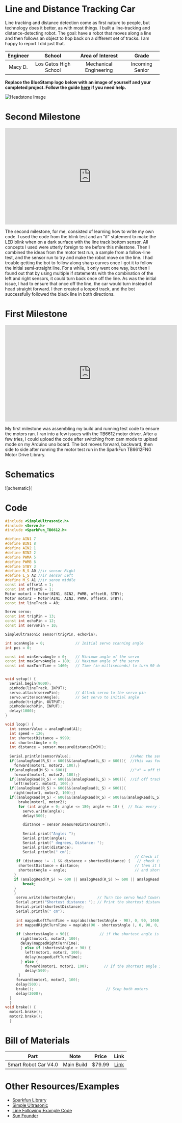 # Line and Distance Tracking Car
Line tracking and distance detection come as first nature to people, but technology does it better, as with most things. I built a line-tracking and distance-detecting robot. The goal: have a robot that moves along a line and then follows an object to hop back on a different set of tracks. I am happy to report I did just that.

| **Engineer** | **School** | **Area of Interest** | **Grade** |
|:--:|:--:|:--:|:--:|
| Macy D. | Los Gatos High School | Mechanical Engineering | Incoming Senior

**Replace the BlueStamp logo below with an image of yourself and your completed project. Follow the guide [here](https://tomcam.github.io/least-github-pages/adding-images-github-pages-site.html) if you need help.**

![Headstone Image](logo.svg)
  
<!--- # Final Milestone 

**Don't forget to replace the text below with the embedding for your milestone video. Go to Youtube, click Share -> Embed, and copy and paste the code to replace what's below.**

<iframe width="560" height="315" src="https://www.youtube.com/embed/F7M7imOVGug" title="YouTube video player" frameborder="0" allow="accelerometer; autoplay; clipboard-write; encrypted-media; gyroscope; picture-in-picture; web-share" allowfullscreen></iframe>

 For your final milestone, explain the outcome of your project. Key details to include are:
- What you've accomplished since your previous milestone
- What your biggest challenges and triumphs were at BSE
- A summary of key topics you learned about
- What you hope to learn in the future after everything you've learned at BSE --->



# Second Milestone

<iframe width="560" height="315" src="https://www.youtube.com/embed/a9T-wzgI77I" title="YouTube video player" frameborder="0" allow="accelerometer; autoplay; clipboard-write; encrypted-media; gyroscope; picture-in-picture; web-share" allowfullscreen></iframe>

The second milestone, for me, consisted of learning how to write my own code. I used the code from the blink test and an "if" statement to make the LED blink when on a dark surface with the line track bottom sensor. All concepts I used were utterly foreign to me before this milestone. Then I combined the ideas from the motor test run, a sample from a follow-line test, and the sensor run to try and make the robot move on the line. I had trouble getting the bot to follow along sharp curves once I got it to follow the initial semi-straight line. For a while, it only went one way, but then I found out that by using multiple if statements with the combination of the left and right sensors, it could turn back once off the line. As was the initial issue, I had to ensure that once off the line, the car would turn instead of head straight forward. I then created a looped track, and the bot successfully followed the black line in both directions. 


# First Milestone

<iframe width="560" height="315" src="https://www.youtube.com/embed/dDlCzctv_jg" title="YouTube video player" frameborder="0" allow="accelerometer; autoplay; clipboard-write; encrypted-media; gyroscope; picture-in-picture; web-share" allowfullscreen></iframe>

My first milestone was assembling my build and running test code to ensure the motors ran. I ran into a few issues with the TB6612 motor driver. After a few tries, I could upload the code after switching from cam mode to upload mode on my Arduino uno board. The bot moves forward, backward, then side to side after running the motor test run in the SparkFun TB6612FNG Motor Drive Library. 

# Schematics
![schematic](

# Code

```c++
#include <SimpleUltrasonic.h>
#include <Servo.h>
#include <SparkFun_TB6612.h>

#define AIN1 7
#define BIN1 8
#define AIN2 1
#define BIN2 2
#define PWMA 5
#define PWMB 6
#define STBY 3
#define R_S A0 //ir sensor Right
#define L_S A2 //ir sensor Left
#define M_S A1 //ir senoe middle
const int offsetA = 1;
const int offsetB = 1;
Motor motor1 = Motor(BIN1, BIN2, PWMB, offsetB, STBY);
Motor motor2 = Motor(AIN1, AIN2, PWMA, offsetA, STBY);
const int lineTrack = A0;

Servo servo;    
const int trigPin = 13;
const int echoPin = 12;  
const int servoPin = 10;

SimpleUltrasonic sensor(trigPin, echoPin);

int scanAngle = 0;              // Initial servo scanning angle
int pos = 0;

const int minServoAngle = 0;    // Minimum angle of the servo
const int maxServoAngle = 180;  // Maximum angle of the servo
const int maxTurnTime = 1460;   // Time (in milliseconds) to turn 90 degrees


void setup() {
  Serial.begin(9600);
  pinMode(lineTrack, INPUT);
  servo.attach(servoPin);       // Attach servo to the servo pin
  servo.write(scanAngle);       // Set servo to initial angle
  pinMode(trigPin, OUTPUT);
  pinMode(echoPin, INPUT);
  delay(1000);
}

void loop() {                         
  int sensorValue = analogRead(A1);
  int speed = 120;     
  int shortestDistance = 9999;
  int shortestAngle = 0;
  int distance = sensor.measureDistanceInCM();
  
  Serial.println(sensorValue);                           //when the sensor output is above 600 then it is on the line
  if((analogRead(R_S) > 600)&&(analogRead(L_S) > 600)){  //this was for when the track was wide enough to reach both sides, not always in use
    forward(motor1, motor2, 100);}
  if(analogRead(M_S) > 600){                             //"<" = off the line, ">" = on the line
    forward(motor1, motor2, 100);}                                                                              
  if((analogRead(R_S) < 600)&&(analogRead(L_S) > 600)){  //if off track on the right it will trun twards the left
    left(motor1, motor2, 100);}
  if((analogRead(R_S) > 600)&&(analogRead(L_S) < 600)){
    right(motor1, motor2, 100);}
  if((analogRead(M_S) < 600)&&(analogRead(R_S) < 600)&&(analogRead(L_S) < 600)){    //just in case it gets off track
      brake(motor1, motor2);
      for (int angle = 0; angle <= 180; angle += 10) {  // Scan every 10 degrees withing 180 degrees
        servo.write(angle);
        delay(500); 

        distance = sensor.measureDistanceInCM();
     
        Serial.print("Angle: ");
        Serial.print(angle);
        Serial.print(" degrees, Distance: ");
        Serial.print(distance);
        Serial.println(" cm");
                                                           // Check if this distance is shorter than the previous shortest distance
     if (distance != -1 && distance < shortestDistance) {   // check if -1, becuase that is an invalid reading, will not include as shortest
      shortestDistance = distance;                         // then it becomes shortest distance 
      shortestAngle = angle;                               // and shortest angle
    }    
    if (analogRead(M_S) >= 600 || analogRead(R_S) >= 600 || analogRead(L_S) >= 600) {
        break;
    }
    }
     servo.write(shortestAngle);          // Turn the servo head towards the shortest distance, defined above
     Serial.print("Shortest distance: "); // Print the shortest distance
     Serial.print(shortestDistance);
     Serial.println(" cm");
    
     int mappedLeftTurnTime = map(abs(shortestAngle - 90), 0, 90, 1460, 0);
     int mappedRightTurnTime = map(abs(90 - shortestAngle ), 0, 90, 0, 1460);
    
     if (shortestAngle < 90){              // if the shortest angle is < 90 then it will turn towards the right 
       right(motor1, motor2, 100);
       delay(mappedRightTurnTime);
       } else if (shortestAngle > 90) {
         left(motor1, motor2, 100);
         delay(mappedLeftTurnTime);
       } else {
         forward(motor1, motor2, 100);       // If the shortest angle is exactly 90 degrees, go straight
         delay(500);
      }                                   
     forward(motor1, motor2, 100);
     delay(500);
     brake();                                 // Stop both motors
     delay(2000);                           
  }
  } 
void brake() {
  motor1.brake();
  motor2.brake();
  }  
```

# Bill of Materials 

| **Part** | **Note** | **Price** | **Link** |
|:--:|:--:|:--:|:--:|
| Smart Robot Car V4.0 | Main Build | $79.99 | <a href="https://www.amazon.com/ELEGOO-Tracking-Ultrasonic-Intelligent-Educational/dp/B07KPZ8RSZ"> Link </a> |

# Other Resources/Examples
- [Sparkfun Library](https://github.com/sparkfun/SparkFun_TB6612FNG_Arduino_Library)
- [Simple Ultrasonic](https://github.com/gamegine/HCSR04-ultrasonic-sensor-lib)
- [Line Following Example Code](https://circuitdigest.com/microcontroller-projects/arduino-uno-line-follower-robot)
- [Sun Founder](https://docs.sunfounder.com/projects/sensorkit-v2-arduino/en/latest/lesson_35.html)
